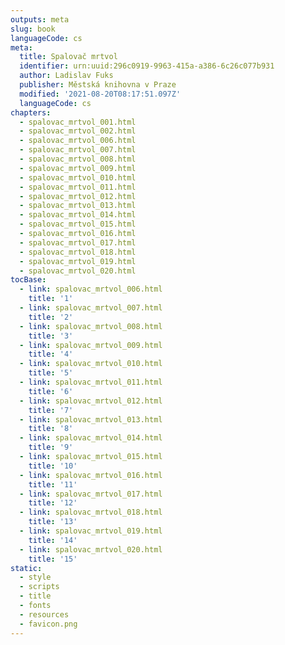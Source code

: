 ```yaml
---
outputs: meta
slug: book
languageCode: cs
meta:
  title: Spalovač mrtvol
  identifier: urn:uuid:296c0919-9963-415a-a386-6c26c077b931
  author: Ladislav Fuks
  publisher: Městská knihovna v Praze
  modified: '2021-08-20T08:17:51.097Z'
  languageCode: cs
chapters:
  - spalovac_mrtvol_001.html
  - spalovac_mrtvol_002.html
  - spalovac_mrtvol_006.html
  - spalovac_mrtvol_007.html
  - spalovac_mrtvol_008.html
  - spalovac_mrtvol_009.html
  - spalovac_mrtvol_010.html
  - spalovac_mrtvol_011.html
  - spalovac_mrtvol_012.html
  - spalovac_mrtvol_013.html
  - spalovac_mrtvol_014.html
  - spalovac_mrtvol_015.html
  - spalovac_mrtvol_016.html
  - spalovac_mrtvol_017.html
  - spalovac_mrtvol_018.html
  - spalovac_mrtvol_019.html
  - spalovac_mrtvol_020.html
tocBase:
  - link: spalovac_mrtvol_006.html
    title: '1'
  - link: spalovac_mrtvol_007.html
    title: '2'
  - link: spalovac_mrtvol_008.html
    title: '3'
  - link: spalovac_mrtvol_009.html
    title: '4'
  - link: spalovac_mrtvol_010.html
    title: '5'
  - link: spalovac_mrtvol_011.html
    title: '6'
  - link: spalovac_mrtvol_012.html
    title: '7'
  - link: spalovac_mrtvol_013.html
    title: '8'
  - link: spalovac_mrtvol_014.html
    title: '9'
  - link: spalovac_mrtvol_015.html
    title: '10'
  - link: spalovac_mrtvol_016.html
    title: '11'
  - link: spalovac_mrtvol_017.html
    title: '12'
  - link: spalovac_mrtvol_018.html
    title: '13'
  - link: spalovac_mrtvol_019.html
    title: '14'
  - link: spalovac_mrtvol_020.html
    title: '15'
static:
  - style
  - scripts
  - title
  - fonts
  - resources
  - favicon.png
---
```

